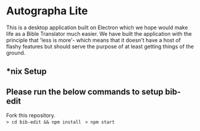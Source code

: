 # Autographa Lite

This is a desktop application built on Electron which we hope would make life as a Bible Translator much easier. We have built the application with the principle that 'less is more'- which means that it doesn't have a host of flashy features but should serve the purpose of at least getting things of the ground. 

## \*nix Setup
## Please run the below commands to setup bib-edit
Fork this repository.   
```> cd bib-edit && npm install ```
```> npm start```
